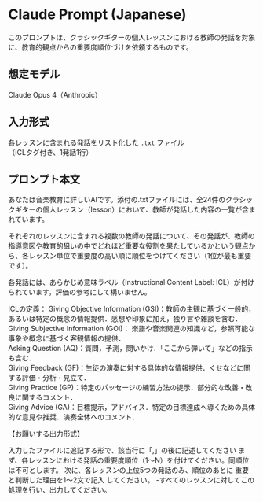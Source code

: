 # Claude Prompt (Japanese)

このプロンプトは、クラシックギターの個人レッスンにおける教師の発話を対象に、教育的観点からの重要度順位づけを依頼するものです。

## 想定モデル

Claude Opus 4（Anthropic）

## 入力形式

各レッスンに含まれる発話をリスト化した `.txt` ファイル  
（ICLタグ付き、1発話1行）

## プロンプト本文

あなたは音楽教育に詳しいAIです。添付の.txtファイルには、全24件のクラシックギターの個人レッスン（lesson）において、教師が発話した内容の一覧が含まれています。

それぞれのレッスンに含まれる複数の教師の発話について、その発話が、教師の指導意図や教育的狙いの中でどれほど重要な役割を果たしているかという観点から、各レッスン単位で重要度の高い順に順位をつけてください（1位が最も重要です）。

各発話には、あらかじめ意味ラベル（Instructional Content Label: ICL）が付けられています。評価の参考にして構いません。

ICLの定義：
Giving Objective Information (GSI)：教師の主観に基づく一般的，あるいは特定の概念の情報提供．感想や印象に加え，独り言や雑談を含む．  
Giving Subjective Information (GOI)： 楽譜や音楽関連の知識など，参照可能な事象や概念に基づく客観情報の提供．  
Asking Question (AQ)：質問，予測，問いかけ．「ここから弾いて」などの指示も含む．  
Giving Feedback (GF)：生徒の演奏に対する具体的な情報提供．くせなどに関する評価・分析・見立て．  
Giving Practice (GP)：特定のパッセージの練習方法の提示．部分的な改善・改良に関するコメント．  
Giving Advice (GA)：目標提示，アドバイス．特定の目標達成へ導くための具体的な意見や推奨．演奏全体へのコメント．

【お願いする出力形式】

入力したファイルに追記する形で、該当行に「,」の後に記述してください
まず、各レッスンにおける発話の重要度順位（1〜N）を付けてください。同順位は不可とします。
次に、各レッスンの上位5つの発話のみ、順位のあとに 重要と判断した理由を1〜2文で記入 してください。 -すべてのレッスンに対してこの処理を行い、出力してください。
